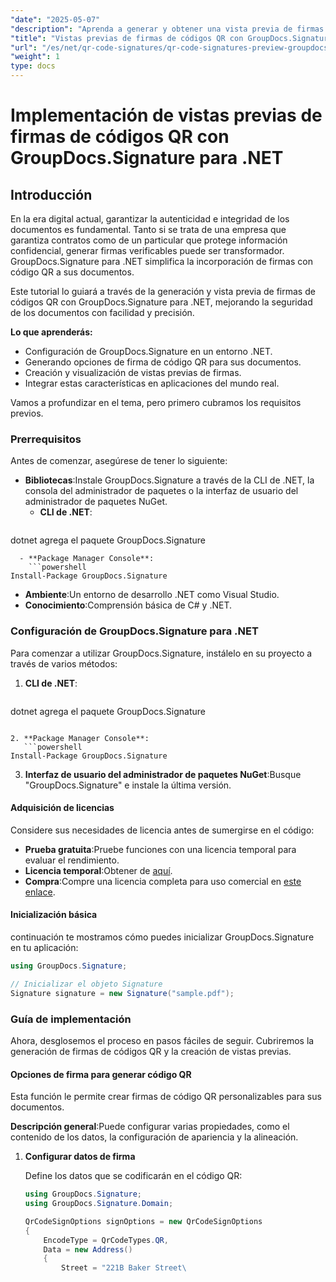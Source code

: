 ```yaml
---
"date": "2025-05-07"
"description": "Aprenda a generar y obtener una vista previa de firmas de códigos QR en sus documentos utilizando GroupDocs.Signature para .NET, mejorando la seguridad y la autenticidad."
"title": "Vistas previas de firmas de códigos QR con GroupDocs.Signature para .NET&#58; una guía completa"
"url": "/es/net/qr-code-signatures/qr-code-signatures-preview-groupdocs-signature-net/"
"weight": 1
type: docs
---
```

# Implementación de vistas previas de firmas de códigos QR con GroupDocs.Signature para .NET

## Introducción

En la era digital actual, garantizar la autenticidad e integridad de los documentos es fundamental. Tanto si se trata de una empresa que garantiza contratos como de un particular que protege información confidencial, generar firmas verificables puede ser transformador. GroupDocs.Signature para .NET simplifica la incorporación de firmas con código QR a sus documentos.

Este tutorial lo guiará a través de la generación y vista previa de firmas de códigos QR con GroupDocs.Signature para .NET, mejorando la seguridad de los documentos con facilidad y precisión.

**Lo que aprenderás:**
- Configuración de GroupDocs.Signature en un entorno .NET.
- Generando opciones de firma de código QR para sus documentos.
- Creación y visualización de vistas previas de firmas.
- Integrar estas características en aplicaciones del mundo real.

Vamos a profundizar en el tema, pero primero cubramos los requisitos previos.

### Prerrequisitos

Antes de comenzar, asegúrese de tener lo siguiente:
- **Bibliotecas**:Instale GroupDocs.Signature a través de la CLI de .NET, la consola del administrador de paquetes o la interfaz de usuario del administrador de paquetes NuGet.
  - **CLI de .NET**:
    ```shell
dotnet agrega el paquete GroupDocs.Signature
```
  - **Package Manager Console**:
    ```powershell
Install-Package GroupDocs.Signature
```
- **Ambiente**:Un entorno de desarrollo .NET como Visual Studio.
- **Conocimiento**:Comprensión básica de C# y .NET.

### Configuración de GroupDocs.Signature para .NET

Para comenzar a utilizar GroupDocs.Signature, instálelo en su proyecto a través de varios métodos:

1. **CLI de .NET**:
   ```shell
dotnet agrega el paquete GroupDocs.Signature
```

2. **Package Manager Console**:
   ```powershell
Install-Package GroupDocs.Signature
```

3. **Interfaz de usuario del administrador de paquetes NuGet**:Busque "GroupDocs.Signature" e instale la última versión.

#### Adquisición de licencias

Considere sus necesidades de licencia antes de sumergirse en el código:
- **Prueba gratuita**:Pruebe funciones con una licencia temporal para evaluar el rendimiento.
- **Licencia temporal**:Obtener de [aquí](https://purchase.groupdocs.com/temporary-license/).
- **Compra**:Compre una licencia completa para uso comercial en [este enlace](https://purchase.groupdocs.com/buy).

#### Inicialización básica

continuación te mostramos cómo puedes inicializar GroupDocs.Signature en tu aplicación:

```csharp
using GroupDocs.Signature;

// Inicializar el objeto Signature
Signature signature = new Signature("sample.pdf");
```

### Guía de implementación

Ahora, desglosemos el proceso en pasos fáciles de seguir. Cubriremos la generación de firmas de códigos QR y la creación de vistas previas.

#### Opciones de firma para generar código QR

Esta función le permite crear firmas de código QR personalizables para sus documentos.

**Descripción general**:Puede configurar varias propiedades, como el contenido de los datos, la configuración de apariencia y la alineación.

1. **Configurar datos de firma**
   
   Define los datos que se codificarán en el código QR:
   
   ```csharp
   using GroupDocs.Signature;
   using GroupDocs.Signature.Domain;

   QrCodeSignOptions signOptions = new QrCodeSignOptions
   {
       EncodeType = QrCodeTypes.QR,
       Data = new Address()
       {
           Street = "221B Baker Street\